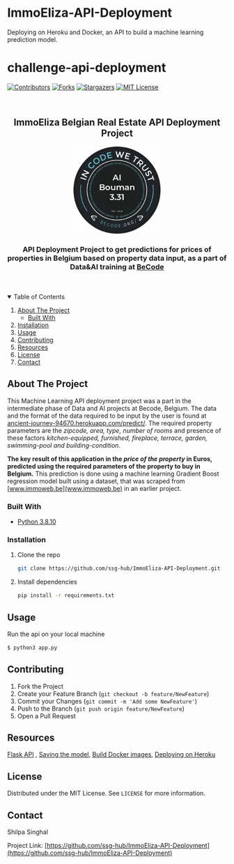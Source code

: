 # ImmoEliza-API-Deployment
Deploying on Heroku and Docker, an API to build a machine learning prediction model.

# challenge-api-deployment

[![Contributors][contributors-shield]][contributors-url]
[![Forks][forks-shield]][forks-url]
[![Stargazers][stars-shield]][stars-url]
[![MIT License][license-shield]][license-url]

<!-- PROJECT TITLE -->
<br />
<h2 align="center">ImmoEliza Belgian Real Estate API Deployment Project</h2>
<p align="center"><a href="https://github.com/ssg-hub/ImmoEliza-Regression-project">
<img src="https://github.com/ssg-hub/ImmoEliza-Regression-project/blob/main/logo_Bouman_3.31.png" alt="Logo" width="200" height="200"></a></p>
<h3 align="center">API Deployment Project to get predictions for prices of properties in Belgium based on property data input, as a part of Data&AI training at <a href="https://github.com/becodeorg"><strong>BeCode</strong></a></h3><br><br>

<!-- TABLE OF CONTENTS -->
<details open="open">
  <summary>Table of Contents</summary>
  <ol>
    <li>
      <a href="#about-the-project">About The Project</a>
      <ul>
        <li><a href="#built-with">Built With</a></li>
      </ul>
    </li>
    <li>
      <a href="#installation">Installation</a>
    </li>
    <li><a href="#usage">Usage</a></li>
    <li><a href="#contributing">Contributing</a></li>
    <li><a href="#resources">Resources</a></li>
    <li><a href="#license">License</a></li>
    <li><a href="#contact">Contact</a></li>
  </ol>
</details>

<!-- ABOUT THE PROJECT -->
## About The Project

This Machine Learning API deployment project was a part in the intermediate phase of Data and AI projects at Becode, Belgium.
The data and the format of the data required to be input by the user is found at [ancient-journey-94670.herokuapp.com/predict/](ancient-journey-94670.herokuapp.com/predict/). The required property parameters are the _zipcode, area, type, number of rooms_ and presence of these factors _kitchen-equipped, furnished, fireplace, terrace, garden, swimming-pool and building-condition_.


**The key result of this application in the _price of the property_  in Euros, predicted using the required parameters of the property to buy in Belgium.**
This prediction is done using a machine learning Gradient Boost regression model built using a dataset, that was scraped from [www.immoweb.be](www.immoweb.be) in an earlier project.

### Built With

* [Python 3.8.10](https://www.python.org/)

<!-- GETTING STARTED -->

### Installation

1. Clone the repo
   ```sh
   git clone https://github.com/ssg-hub/ImmoEliza-API-Deployment.git
   ```

2. Install dependencies
   ```sh
   pip install -r requirements.txt
   ```

<!-- USAGE EXAMPLES -->
## Usage

Run the api on your local machine
   ```sh
   $ python3 app.py 
   ```

<!-- CONTRIBUTING -->
## Contributing

1. Fork the Project
2. Create your Feature Branch (`git checkout -b feature/NewFeature`)
3. Commit your Changes (`git commit -m 'Add some NewFeature'`)
4. Push to the Branch (`git push origin feature/NewFeature`)
5. Open a Pull Request

<!-- RESOURCES -->
## Resources
[Flask API](https://www.tutorialspoint.com/flask/flask_quick_guide.htm) , [Saving the model](https://machinelearningmastery.com/save-load-machine-learning-models-python-scikit-learn/), [Build Docker images](https://devcenter.heroku.com/articles/build-docker-images-heroku-yml#getting-started), [Deploying on Heroku](https://devcenter.heroku.com/articles/git#tracking-your-app-in-git)

<!-- LICENSE -->
## License

Distributed under the MIT License. See `LICENSE` for more information.

<!-- CONTACT -->
## Contact
Shilpa Singhal 

Project Link: [https://github.com/ssg-hub/ImmoEliza-API-Deployment](https://github.com/ssg-hub/ImmoEliza-API-Deployment)

[contributors-shield]: https://img.shields.io/github/contributors/ssg-hub/ImmoEliza-API-Deployment.svg?style=for-the-badge
[contributors-url]: https://github.com/ssg-hub/ImmoEliza-API-Deployment/graphs/contributors
[forks-shield]: https://img.shields.io/github/forks/ssg-hub/ImmoEliza-API-Deployment.svg?style=for-the-badge
[forks-url]: https://github.com/ssg-hub/ImmoEliza-API-Deployment/network/members
[stars-shield]: https://img.shields.io/github/stars/ssg-hub/ImmoEliza-API-Deployment.svg?style=for-the-badge
[stars-url]: https://github.com/ssg-hub/ImmoEliza-API-Deployment/stargazers
[license-shield]: https://img.shields.io/github/license/ssg-hub/ImmoEliza-API-Deployment.svg?style=for-the-badge
[license-url]: https://github.com/ssg-hub/ImmoEliza-API-Deployment/blob/main/LICENSE.txt
